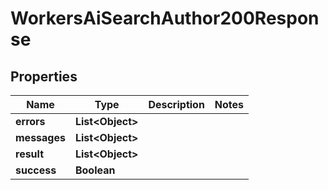

# WorkersAiSearchAuthor200Response


## Properties

| Name | Type | Description | Notes |
|------------ | ------------- | ------------- | -------------|
|**errors** | **List&lt;Object&gt;** |  |  |
|**messages** | **List&lt;Object&gt;** |  |  |
|**result** | **List&lt;Object&gt;** |  |  |
|**success** | **Boolean** |  |  |



